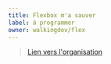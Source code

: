 ```yaml
---
title: Flexbox m'a sauver
label: à programmer
owner: walkingdev/flex
---
```


> [Lien vers l'organisation](http://github.com/walkingdev)
